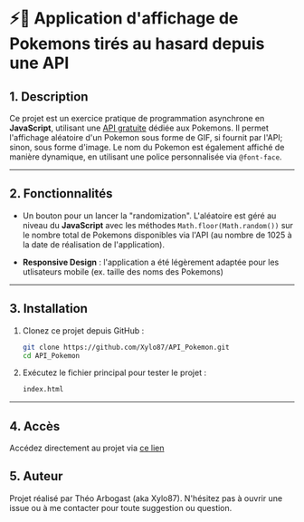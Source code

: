# ⚡🐛 Application d'affichage de Pokemons tirés au hasard depuis une API

## 1. Description 
Ce projet est un exercice pratique de programmation asynchrone en **JavaScript**, utilisant une [API gratuite](https://pokeapi.co/) dédiée aux Pokemons.
Il permet l'affichage aléatoire d'un Pokemon sous forme de GIF, si fournit par l'API; sinon, sous forme d'image.
Le nom du Pokemon est également affiché de manière dynamique, en utilisant une police personnalisée via `@font-face`.

---

## 2. Fonctionnalités
- Un bouton pour un lancer la "randomization".
L'aléatoire est géré au niveau du **JavaScript** avec les méthodes `Math.floor(Math.random())` sur le nombre total de Pokemons disponibles via l'API (au nombre de 1025 à la date de réalisation de l'application).

- **Responsive Design** : l'application a été légèrement adaptée pour les utlisateurs mobile (ex. taille des noms des Pokemons)

---

## 3. Installation

1. Clonez ce projet depuis GitHub :
   ```bash
   git clone https://github.com/Xylo87/API_Pokemon.git
   cd API_Pokemon
   ```
   
2. Exécutez le fichier principal pour tester le projet :
   ```bash
   index.html
   ```

---

## 4. Accès

Accédez directement au projet via [ce lien](https://xylo87.github.io/API_Pokemon/)


## 5. Auteur
Projet réalisé par Théo Arbogast (aka Xylo87).
N'hésitez pas à ouvrir une issue ou à me contacter pour toute suggestion ou question.
